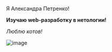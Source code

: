 Я Александра Петренко!

**Изучаю web-разработку в нетологии!**

_Люблю котов!_

![image](https://github.com/user-attachments/assets/a8163333-afa9-4885-8c32-84e0ee40561a)
